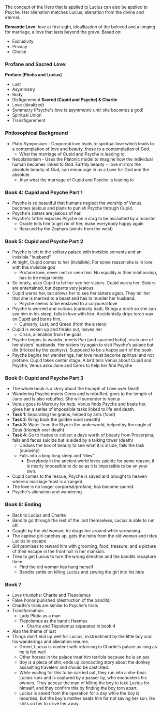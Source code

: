 The concept of the Hero that is applied to Lucius can also be applied to Psyche. Her alienation matches Lucius, alienation from the divine and eternal.

**Romantic Love**: love at first sight, ideallization of the beloved and a longing for marriage, a love that lasts beyond the grave.
Based on:
 - Exclusivity
 - Privacy
 - Choice

### Profane and Sacred Love:
**Profane (Photis and Lucius)**
 - Lust
 - Asymmetry
 - Body
 - Disfigurement
**Sacred (Cupid and Psyche) & Charite**
 - Love (idealized)
 - Symmetry (Psyche's love is asymmetric until she becomes a god)
 - Spiritual Union
 - Transfigurement

### Philosophical Background
- Plato Symposium - Corporeal love leads to spiritual love which leads to a contemplation of love and beauty, these to a contemplation of God.
	- What the marriage of Cupid and Psyche is leading to
- Neoplationism - Uses the Platonic model to imagine how the individual human becomes linked to God. Earthly beauty + love mirrors the absolute beauty of God, can encourage in us a Love for God and the absolute.
	- Also what the marriage of Cupid and Psyche is leading to

### Book 4: Cupid and Psyche Part 1
 - Psyche is so beautiful that humans neglect the worship of Venus, becomes jealous and plans to punish Psyche through Cupid.
 - Psyche's sisters are jealous of her.
 - Psyche's father exposes Psyche on a crag to be assaulted by a monster
	 - Oracle tells him to get rid of her, make everybody happy again
	 - Rescued by the Zephyrs (winds from the west)

### Book 5: Cupid and Psyche Part 2
 - Psyche is left in the solitary palace with invisible servants and an invisible "husband"
 - At night, Cupid comes to her (invisible). For some reason she is in love with this invisible god
	 - Profane love, never met or seen him. No equality in their relationship, has to be mega lonely
 - So lonely, asks Cupid to let her see her sisters. Cupid warns her. Sisters are entertained, but departs very jealous
 - Cupid warns her, but allows her to see her sisters again. They tell her that she is married to a beast and has to murder her husband.
	 - Psyche seems to be enslaved to a corporeal love
 - Psyche is worried and curious (curiosity bad). Brings a torch so she can see him in his sleep, falls in love with him. Accidentally drips torch wax on Cupid and burns him.
	 - Curiosity, Lust, and Greed (from the sisters)
 - Cupid is woken up and freaks out, leaves her
	 - Crisis, alienation from the gods
 - Psyche begins to wander, meets Pan (and spurned Echo), visits one of her sisters' husbands. Her sisters try again to visit Psyche's palace but die (tricked by the zephyrs). Supposed to be a happy part of the book.
 - Psyche begins her wanderings, her love must become spiritual and not profane. Cupid takes center stage. A bird tells Venus about Cupid and Psyche, Venus asks June and Ceres to help her find Psyche

### Book 6: Cupid and Psyche Part 3
 - The whole book is a story about the triumph of Love over Death.
 - Wandering Psyche meets Ceres and is rebuffed, goes to the temple of Juno and is also rebuffed. She will surrender to Venus
 - Venus goes to Mercury for help. Venus finds Psyche and beats her, gives her a series of impossible tasks linked to life and death.
 - **Task 1**: Separating the grains, helped by ants (food)
 - **Task 2**: Bring back the golden wool (wealth)
 - **Task 3**: Water from the Styx in the underworld, helped by the eagle of Zeus (triumph over death)
 - **Task 4**: Go to Hades to collect a days worth of beauty from Proserpina, fails and faces suicide but is aided by a talking tower (death)
	 - Undoes the box of beauty to see what it is inside, fails the task (curiosity)
	 - Falls into a long long sleep and "dies"
		 - Everybody in the ancient world loves suicide for some reason, it is nearly impossible to do so as it is impossible to be on your own.
 - Cupid comes to the rescue, Psyche is saved and brought to heaven where a marriage feast is arranged.
 - The love is no longer corporeal/profane, has become sacred.
 - Psyche's alienation and wandering 

### Book 6: Ending
 - Back to Lucius and Charite
 - Bandits go through the rest of the loot themselves, Lucius is able to run off.
 - Caught by the old woman, he drags her around while screaming.
 - The captive girl catches up, gets the reins from the old woman and rides Lucius to escape
 - Girl promises to reward him with grooming, food, treasure, and a picture of their escape in the front hall in her mansion.
 - Tries to get Lucius to turn the wrong direction and the bandits recapture them.
	 - Find the old woman has hung herself
	 - Bandits settle on killing Lucius and sewing the girl into his hide

### Book 7
 - Love triumphs: Charite and Tlepolemus
 - False honor punished (destruction of the bandits)
 - Charite's trials are similar to Psyche's trials
 - Transformation:
	 - Lady Plotia as a man
	 - Tlepolemus as the bandit Haemus
		 - Charite and Tlepolemus separated in book 4
 - Also the theme of lust
 - Things don't end up well for Lucius, mistreatment by the little boy and his wanderings and alienation resume.
	 - Greed, Lucius is content with returning to Charite's palace as long as he is fed well
	 - Other horses in the palace treat him terrible because he is an ass
	 - Boy is a piece of shit, ends up concocting story about the donkey assaulting travelers and should be castrated.
	 - While waiting for this to be carried out, they run into a she-bear. Lucius runs and is captured by a passer by, who encounters his owners. They accuse the man of killing the boy to take Lucius for himself, and they confirm this by finding the boy torn apart.
	 - Lucius is saved from the operation for a day while the boy is mourned, but the boy's mother beats him for not saving her son. He shits on her to drive her away.